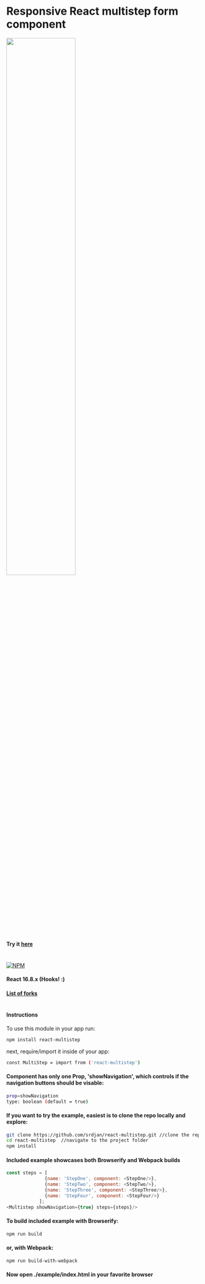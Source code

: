# Responsive React multistep form component


<img width="60%" height="auto" src="https://raw.githubusercontent.com/srdjan/react-multistep/master/assets/react-multistep.png"/>


#### Try it [here](http://srdjan.github.io/react-multistep/)
#
[![NPM](https://nodei.co/npm/react-multistep.png?downloads=true&stars=true)](https://nodei.co/npm/react-multistep/)

#### React 16.8.x (Hooks! :)

#### [List of forks](https://github.com/srdjan/react-multistep/network/members/)
# 
#### Instructions

To use this module in your app run:
```sh
npm install react-multistep
```
next, require/import it inside of your app:
```sh
const MultiStep = import from ('react-multistep')
```
#### Component has only one Prop, 'showNavigation', which controls if the navigation buttons should be visable:
```sh
prop=showNavigation 
type: boolean (default = true)
```

#### If you want to try the example, easiest is to clone the repo locally and explore:

```sh
git clone https://github.com/srdjan/react-multistep.git //clone the repo
cd react-multistep  //navigate to the project folder
npm install
```

#### Included example showcases both Browserify and Webpack builds
```javascript
const steps = [
              {name: 'StepOne', component: <StepOne/>},
              {name: 'StepTwo', component: <StepTwo/>},
              {name: 'StepThree', component: <StepThree/>},
              {name: 'StepFour', component: <StepFour/>}
            ];
<Multistep showNavigation={true} steps={steps}/>
```

#### To build included example with Browserify:
```sh
npm run build
```
#### or, with Webpack:
```sh
npm run build-with-webpack
```

#### Now open ./example/index.html in your favorite browser


